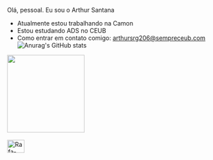 Olá, pessoal. 
Eu sou o Arthur Santana

- Atualmente estou trabalhando na Camon
- Estou estudando ADS no CEUB
- Como entrar em contato comigo: arthursrg206@sempreceub.com
![Anurag's GitHub stats](https://github-readme-stats.vercel.app/api?username=yangodoi&theme=dark&show_icons=true)
<img height="180cm" src="https://github-readme-stats.vercel.app/api/top-langs/?username=yangodoi&layout=compact&langs_count=16&theme=chartreuse-dark"/>

<div style="display: inline_block"><br>
<img align="center" alt="Rafa-Python" height="30" width="40" src="https://cdn.jsdelivr.net/gh/devicons/devicon@latest/icons/python/python-original.svg" />
</div>

